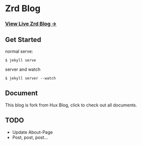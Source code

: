 # Zrd Blog

### [View Live Zrd Blog &rarr;](https://zhangruidong.github.io)


## Get Started

normal serve:

```$xslt
$ jekyll serve
```

server and watch

```$xslt
$ jekyll server --watch
```

## Document

This blog is fork from Hux Blog, click to check out all documents.

## TODO

* Update About-Page
* Post, post, post...
